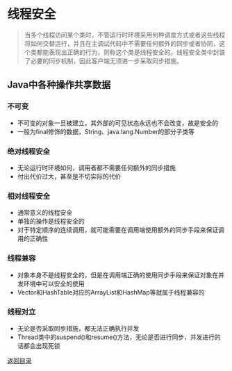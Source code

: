 # 线程安全
>当多个线程访问某个类时，不管运行时环境采用何种调度方式或者这些线程将如何交替运行，并且在主调试代码中不需要任何额外的同步或者协同，这个类都能表现出正确的行为，则称这个类是线程安全的。线程安全类中封装了必要的同步机制，因此客户端无须进一步采取同步措施。

## Java中各种操作共享数据
### 不可变
* 不可变的对象一旦被建立，其外部的可见状态永远也不会改变，故是安全的
* 一般为final修饰的数据，String、java.lang.Number的部分子类等

### 绝对线程安全
* 无论运行时环境如何，调用者都不需要任何额外的同步措施
* 付出代价过大，甚至是不切实际的代价

### 相对线程安全
* 通常意义的线程安全
* 单独的操作是线程安全的
* 对于特定顺序的连续调用，就可能需要在调用端使用额外的同步手段来保证调用的正确性

### 线程兼容
* 对象本身不是线程安全的，但是在调用端正确的使用同步手段来保证对象在并发环境中可以安全的使用
* Vector和HashTable对应的ArrayList和HashMap等就属于线程兼容的

### 线程对立
* 无论是否采取同步措施，都无法正确执行并发
* Thread类中的suspend()和resume()方法，无论是否进行同步，并发进行的话都会出现死锁

[返回目录](../CONTENTS.md)
